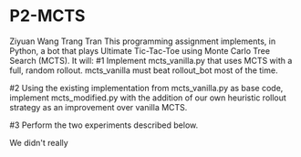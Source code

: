 # P2-MCTS
Ziyuan Wang Trang Tran
This programming assignment implements, in Python, a bot that plays Ultimate Tic-Tac-Toe using Monte Carlo Tree Search (MCTS). It will:
#1 Implement mcts_vanilla.py that uses MCTS with a full, random rollout. mcts_vanilla must beat rollout_bot most of the time.

#2 Using the existing implementation from mcts_vanilla.py as base code, implement mcts_modified.py with the addition of our own heuristic rollout strategy as an improvement over vanilla MCTS. 

#3 Perform the two experiments described below.

We didn't really 